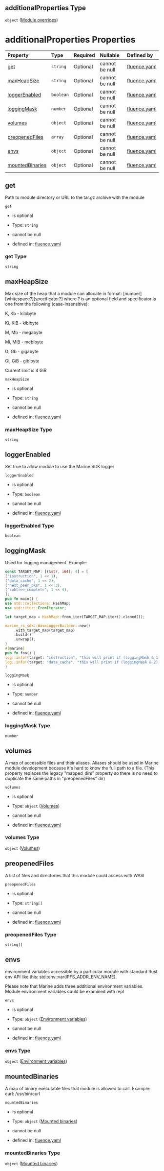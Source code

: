 ## additionalProperties Type

`object` ([Module overrides](fluence-properties-services-service-config-properties-overrides-module-overrides.md))

# additionalProperties Properties

| Property                            | Type      | Required | Nullable       | Defined by                                                                                                                                                                                                                                                                                      |
| :---------------------------------- | :-------- | :------- | :------------- | :---------------------------------------------------------------------------------------------------------------------------------------------------------------------------------------------------------------------------------------------------------------------------------------------- |
| [get](#get)                         | `string`  | Optional | cannot be null | [fluence.yaml](fluence-properties-services-service-config-properties-overrides-module-overrides-properties-get.md "https://fluence.dev/schemas/fluence.yaml#/properties/services/additionalProperties/properties/overrideModules/additionalProperties/properties/get")                          |
| [maxHeapSize](#maxheapsize)         | `string`  | Optional | cannot be null | [fluence.yaml](fluence-properties-services-service-config-properties-overrides-module-overrides-properties-maxheapsize.md "https://fluence.dev/schemas/fluence.yaml#/properties/services/additionalProperties/properties/overrideModules/additionalProperties/properties/maxHeapSize")          |
| [loggerEnabled](#loggerenabled)     | `boolean` | Optional | cannot be null | [fluence.yaml](fluence-properties-services-service-config-properties-overrides-module-overrides-properties-loggerenabled.md "https://fluence.dev/schemas/fluence.yaml#/properties/services/additionalProperties/properties/overrideModules/additionalProperties/properties/loggerEnabled")      |
| [loggingMask](#loggingmask)         | `number`  | Optional | cannot be null | [fluence.yaml](fluence-properties-services-service-config-properties-overrides-module-overrides-properties-loggingmask.md "https://fluence.dev/schemas/fluence.yaml#/properties/services/additionalProperties/properties/overrideModules/additionalProperties/properties/loggingMask")          |
| [volumes](#volumes)                 | `object`  | Optional | cannot be null | [fluence.yaml](fluence-properties-services-service-config-properties-overrides-module-overrides-properties-volumes.md "https://fluence.dev/schemas/fluence.yaml#/properties/services/additionalProperties/properties/overrideModules/additionalProperties/properties/volumes")                  |
| [preopenedFiles](#preopenedfiles)   | `array`   | Optional | cannot be null | [fluence.yaml](fluence-properties-services-service-config-properties-overrides-module-overrides-properties-preopened-files.md "https://fluence.dev/schemas/fluence.yaml#/properties/services/additionalProperties/properties/overrideModules/additionalProperties/properties/preopenedFiles")   |
| [envs](#envs)                       | `object`  | Optional | cannot be null | [fluence.yaml](fluence-properties-services-service-config-properties-overrides-module-overrides-properties-environment-variables.md "https://fluence.dev/schemas/fluence.yaml#/properties/services/additionalProperties/properties/overrideModules/additionalProperties/properties/envs")       |
| [mountedBinaries](#mountedbinaries) | `object`  | Optional | cannot be null | [fluence.yaml](fluence-properties-services-service-config-properties-overrides-module-overrides-properties-mounted-binaries.md "https://fluence.dev/schemas/fluence.yaml#/properties/services/additionalProperties/properties/overrideModules/additionalProperties/properties/mountedBinaries") |

## get

Path to module directory or URL to the tar.gz archive with the module

`get`

*   is optional

*   Type: `string`

*   cannot be null

*   defined in: [fluence.yaml](fluence-properties-services-service-config-properties-overrides-module-overrides-properties-get.md "https://fluence.dev/schemas/fluence.yaml#/properties/services/additionalProperties/properties/overrideModules/additionalProperties/properties/get")

### get Type

`string`

## maxHeapSize

Max size of the heap that a module can allocate in format: \[number]\[whitespace?]\[specificator?] where ? is an optional field and specificator is one from the following (case-insensitive):

K, Kb - kilobyte

Ki, KiB - kibibyte

M, Mb - megabyte

Mi, MiB - mebibyte

G, Gb - gigabyte

Gi, GiB - gibibyte

Current limit is 4 GiB

`maxHeapSize`

*   is optional

*   Type: `string`

*   cannot be null

*   defined in: [fluence.yaml](fluence-properties-services-service-config-properties-overrides-module-overrides-properties-maxheapsize.md "https://fluence.dev/schemas/fluence.yaml#/properties/services/additionalProperties/properties/overrideModules/additionalProperties/properties/maxHeapSize")

### maxHeapSize Type

`string`

## loggerEnabled

Set true to allow module to use the Marine SDK logger

`loggerEnabled`

*   is optional

*   Type: `boolean`

*   cannot be null

*   defined in: [fluence.yaml](fluence-properties-services-service-config-properties-overrides-module-overrides-properties-loggerenabled.md "https://fluence.dev/schemas/fluence.yaml#/properties/services/additionalProperties/properties/overrideModules/additionalProperties/properties/loggerEnabled")

### loggerEnabled Type

`boolean`

## loggingMask

Used for logging management. Example:

```rust
const TARGET_MAP: [(&str, i64); 4] = [
("instruction", 1 << 1),
("data_cache", 1 << 2),
("next_peer_pks", 1 << 3),
("subtree_complete", 1 << 4),
];
pub fn main() {
use std::collections::HashMap;
use std::iter::FromIterator;

let target_map = HashMap::from_iter(TARGET_MAP.iter().cloned());

marine_rs_sdk::WasmLoggerBuilder::new()
    .with_target_map(target_map)
    .build()
    .unwrap();
}
#[marine]
pub fn foo() {
log::info!(target: "instruction", "this will print if (loggingMask & 1) != 0");
log::info!(target: "data_cache", "this will print if (loggingMask & 2) != 0");
}
```

`loggingMask`

*   is optional

*   Type: `number`

*   cannot be null

*   defined in: [fluence.yaml](fluence-properties-services-service-config-properties-overrides-module-overrides-properties-loggingmask.md "https://fluence.dev/schemas/fluence.yaml#/properties/services/additionalProperties/properties/overrideModules/additionalProperties/properties/loggingMask")

### loggingMask Type

`number`

## volumes

A map of accessible files and their aliases. Aliases should be used in Marine module development because it's hard to know the full path to a file. (This property replaces the legacy "mapped\_dirs" property so there is no need to duplicate the same paths in "preopenedFiles" dir)

`volumes`

*   is optional

*   Type: `object` ([Volumes](fluence-properties-services-service-config-properties-overrides-module-overrides-properties-volumes.md))

*   cannot be null

*   defined in: [fluence.yaml](fluence-properties-services-service-config-properties-overrides-module-overrides-properties-volumes.md "https://fluence.dev/schemas/fluence.yaml#/properties/services/additionalProperties/properties/overrideModules/additionalProperties/properties/volumes")

### volumes Type

`object` ([Volumes](fluence-properties-services-service-config-properties-overrides-module-overrides-properties-volumes.md))

## preopenedFiles

A list of files and directories that this module could access with WASI

`preopenedFiles`

*   is optional

*   Type: `string[]`

*   cannot be null

*   defined in: [fluence.yaml](fluence-properties-services-service-config-properties-overrides-module-overrides-properties-preopened-files.md "https://fluence.dev/schemas/fluence.yaml#/properties/services/additionalProperties/properties/overrideModules/additionalProperties/properties/preopenedFiles")

### preopenedFiles Type

`string[]`

## envs

environment variables accessible by a particular module with standard Rust env API like this: std::env::var(IPFS\_ADDR\_ENV\_NAME).

Please note that Marine adds three additional environment variables. Module environment variables could be examined with repl

`envs`

*   is optional

*   Type: `object` ([Environment variables](fluence-properties-services-service-config-properties-overrides-module-overrides-properties-environment-variables.md))

*   cannot be null

*   defined in: [fluence.yaml](fluence-properties-services-service-config-properties-overrides-module-overrides-properties-environment-variables.md "https://fluence.dev/schemas/fluence.yaml#/properties/services/additionalProperties/properties/overrideModules/additionalProperties/properties/envs")

### envs Type

`object` ([Environment variables](fluence-properties-services-service-config-properties-overrides-module-overrides-properties-environment-variables.md))

## mountedBinaries

A map of binary executable files that module is allowed to call. Example: curl: /usr/bin/curl

`mountedBinaries`

*   is optional

*   Type: `object` ([Mounted binaries](fluence-properties-services-service-config-properties-overrides-module-overrides-properties-mounted-binaries.md))

*   cannot be null

*   defined in: [fluence.yaml](fluence-properties-services-service-config-properties-overrides-module-overrides-properties-mounted-binaries.md "https://fluence.dev/schemas/fluence.yaml#/properties/services/additionalProperties/properties/overrideModules/additionalProperties/properties/mountedBinaries")

### mountedBinaries Type

`object` ([Mounted binaries](fluence-properties-services-service-config-properties-overrides-module-overrides-properties-mounted-binaries.md))

